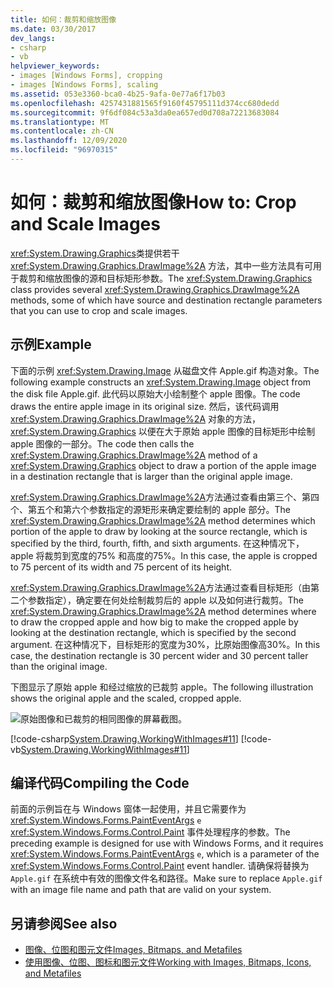 ```yaml
---
title: 如何：裁剪和缩放图像
ms.date: 03/30/2017
dev_langs:
- csharp
- vb
helpviewer_keywords:
- images [Windows Forms], cropping
- images [Windows Forms], scaling
ms.assetid: 053e3360-bca0-4b25-9afa-0e77a6f17b03
ms.openlocfilehash: 4257431881565f9160f45795111d374cc680dedd
ms.sourcegitcommit: 9f6df084c53a3da0ea657ed0d708a72213683084
ms.translationtype: MT
ms.contentlocale: zh-CN
ms.lasthandoff: 12/09/2020
ms.locfileid: "96970315"
---
```

# <a name="how-to-crop-and-scale-images"></a><span data-ttu-id="0291b-102">如何：裁剪和缩放图像</span><span class="sxs-lookup"><span data-stu-id="0291b-102">How to: Crop and Scale Images</span></span>
<span data-ttu-id="0291b-103"><xref:System.Drawing.Graphics>类提供若干 <xref:System.Drawing.Graphics.DrawImage%2A> 方法，其中一些方法具有可用于裁剪和缩放图像的源和目标矩形参数。</span><span class="sxs-lookup"><span data-stu-id="0291b-103">The <xref:System.Drawing.Graphics> class provides several <xref:System.Drawing.Graphics.DrawImage%2A> methods, some of which have source and destination rectangle parameters that you can use to crop and scale images.</span></span>  
  
## <a name="example"></a><span data-ttu-id="0291b-104">示例</span><span class="sxs-lookup"><span data-stu-id="0291b-104">Example</span></span>  
 <span data-ttu-id="0291b-105">下面的示例 <xref:System.Drawing.Image> 从磁盘文件 Apple.gif 构造对象。</span><span class="sxs-lookup"><span data-stu-id="0291b-105">The following example constructs an <xref:System.Drawing.Image> object from the disk file Apple.gif.</span></span> <span data-ttu-id="0291b-106">此代码以原始大小绘制整个 apple 图像。</span><span class="sxs-lookup"><span data-stu-id="0291b-106">The code draws the entire apple image in its original size.</span></span> <span data-ttu-id="0291b-107">然后，该代码调用 <xref:System.Drawing.Graphics.DrawImage%2A> 对象的方法， <xref:System.Drawing.Graphics> 以便在大于原始 apple 图像的目标矩形中绘制 apple 图像的一部分。</span><span class="sxs-lookup"><span data-stu-id="0291b-107">The code then calls the <xref:System.Drawing.Graphics.DrawImage%2A> method of a <xref:System.Drawing.Graphics> object to draw a portion of the apple image in a destination rectangle that is larger than the original apple image.</span></span>  
  
 <span data-ttu-id="0291b-108"><xref:System.Drawing.Graphics.DrawImage%2A>方法通过查看由第三个、第四个、第五个和第六个参数指定的源矩形来确定要绘制的 apple 部分。</span><span class="sxs-lookup"><span data-stu-id="0291b-108">The <xref:System.Drawing.Graphics.DrawImage%2A> method determines which portion of the apple to draw by looking at the source rectangle, which is specified by the third, fourth, fifth, and sixth arguments.</span></span> <span data-ttu-id="0291b-109">在这种情况下，apple 将裁剪到宽度的75% 和高度的75%。</span><span class="sxs-lookup"><span data-stu-id="0291b-109">In this case, the apple is cropped to 75 percent of its width and 75 percent of its height.</span></span>  
  
 <span data-ttu-id="0291b-110"><xref:System.Drawing.Graphics.DrawImage%2A>方法通过查看目标矩形（由第二个参数指定），确定要在何处绘制裁剪后的 apple 以及如何进行裁剪。</span><span class="sxs-lookup"><span data-stu-id="0291b-110">The <xref:System.Drawing.Graphics.DrawImage%2A> method determines where to draw the cropped apple and how big to make the cropped apple by looking at the destination rectangle, which is specified by the second argument.</span></span> <span data-ttu-id="0291b-111">在这种情况下，目标矩形的宽度为30%，比原始图像高30%。</span><span class="sxs-lookup"><span data-stu-id="0291b-111">In this case, the destination rectangle is 30 percent wider and 30 percent taller than the original image.</span></span>  
  
 <span data-ttu-id="0291b-112">下图显示了原始 apple 和经过缩放的已裁剪 apple。</span><span class="sxs-lookup"><span data-stu-id="0291b-112">The following illustration shows the original apple and the scaled, cropped apple.</span></span>  
  
 ![原始图像和已裁剪的相同图像的屏幕截图。](./media/how-to-crop-and-scale-images/original-image-cropped-image.png)  
  
 [!code-csharp[System.Drawing.WorkingWithImages#11](~/samples/snippets/csharp/VS_Snippets_Winforms/System.Drawing.WorkingWithImages/CS/Class1.cs#11)]
 [!code-vb[System.Drawing.WorkingWithImages#11](~/samples/snippets/visualbasic/VS_Snippets_Winforms/System.Drawing.WorkingWithImages/VB/Class1.vb#11)]  
  
## <a name="compiling-the-code"></a><span data-ttu-id="0291b-114">编译代码</span><span class="sxs-lookup"><span data-stu-id="0291b-114">Compiling the Code</span></span>  
 <span data-ttu-id="0291b-115">前面的示例旨在与 Windows 窗体一起使用，并且它需要作为 <xref:System.Windows.Forms.PaintEventArgs> `e` <xref:System.Windows.Forms.Control.Paint> 事件处理程序的参数。</span><span class="sxs-lookup"><span data-stu-id="0291b-115">The preceding example is designed for use with Windows Forms, and it requires <xref:System.Windows.Forms.PaintEventArgs> `e`, which is a parameter of the <xref:System.Windows.Forms.Control.Paint> event handler.</span></span> <span data-ttu-id="0291b-116">请确保将替换为 `Apple.gif` 在系统中有效的图像文件名和路径。</span><span class="sxs-lookup"><span data-stu-id="0291b-116">Make sure to replace `Apple.gif` with an image file name and path that are valid on your system.</span></span>  
  
## <a name="see-also"></a><span data-ttu-id="0291b-117">另请参阅</span><span class="sxs-lookup"><span data-stu-id="0291b-117">See also</span></span>

- [<span data-ttu-id="0291b-118">图像、位图和图元文件</span><span class="sxs-lookup"><span data-stu-id="0291b-118">Images, Bitmaps, and Metafiles</span></span>](images-bitmaps-and-metafiles.md)
- [<span data-ttu-id="0291b-119">使用图像、位图、图标和图元文件</span><span class="sxs-lookup"><span data-stu-id="0291b-119">Working with Images, Bitmaps, Icons, and Metafiles</span></span>](working-with-images-bitmaps-icons-and-metafiles.md)
